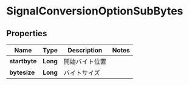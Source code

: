 

# SignalConversionOptionSubBytes


## Properties

| Name | Type | Description | Notes |
|------------ | ------------- | ------------- | -------------|
|**startbyte** | **Long** | 開始バイト位置 |  |
|**bytesize** | **Long** | バイトサイズ |  |



